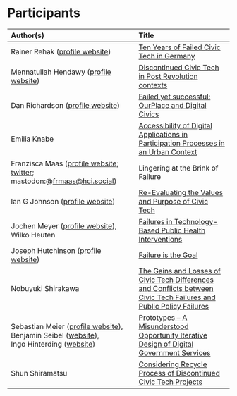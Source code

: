 # Participants

| Author(s)                                                    | Title                                                                                                               |
|:--------------------------------------------------------------|:---------------------------------------------------------------------------------------------------------------------|
| Rainer Rehak (<a href="https://www.weizenbaum-institut.de/en/spezialseiten/persons-details/p/rainer-rehak/">profile website</a>)                               | <a href="/files/abstracts/10_RainerRehak_DiscontinuedCivicTech.pdf">Ten Years of Failed Civic Tech in Germany </a>                                                                 |
| Mennatullah Hendawy (<a href="https://sites.google.com/view/mennatullah-hendawy">profile website</a>)                               | <a href="/files/abstracts/Hendawy_CHI workshop_public.pdf">Discontinued Civic Tech in Post Revolution contexts</a>                                                                 |
| Dan Richardson (<a href="https://danrichardson.me/">profile website</a>)                                   | <a href="/files/abstracts/01_DanRichardson_Failed_yet_successful__OurPlace_and_Digital_Civics.pdf">Failed yet successful: OurPlace and Digital Civics</a>                                                                  |
| Emilia Knabe                                      | <a href="/files/abstracts/08_Emilia Knabe.pdf">Accessibility of Digital Applications in Participation Processes in an Urban Context</a>                                 |
| Franzisca Maas (<a href="https://www.mcm.uni-wuerzburg.de/psyergo/team/franzisca-maas/">profile website</a>; <a href="https://twitter.com/FrMaas">twitter</a>; mastodon:@frmaas@hci.social)                                   | Lingering at the Brink of Failure                                                                                   |
| Ian G Johnson (<a href="https://openlab.ncl.ac.uk/people/ian-johnson/#bio">profile website</a>)                                    | <a href="/files/abstracts/03_IanJohnson_Values and process in civic tech v.2.pdf">Re-Evaluating the Values and Purpose of Civic Tech</a>                                                                  |
| Jochen Meyer (<a href="https://www.offis.de/offis/person/jochen-meyer.html">profile website</a>), <br />Wilko Heuten                        | <a href="/files/abstracts/04_JochenMeyer_Failures in Technology-Based Public Health Interventions.pdf">Failures in Technology-Based Public Health Interventions</a>                                                            |
| Joseph Hutchinson (<a href="https://openlab.ncl.ac.uk/people/joseph-hutchinson/">profile website</a>)                                | <a href="https://vimeo.com/801318432/dd8bdf4b5e">Failure is the Goal</a>                                                                                                  |
| Nobuyuki Shirakawa                                | <a href="/files/abstracts/09_NobuyukiShirakawa_Workshop at CHI'23_Nobuyuki_SHIRAKAWA-proposal.pdf">The Gains and Losses of Civic Tech Differences and Conflicts between Civic Tech Failures and Public Policy Failures |
| Sebastian Meier (<a href="https://www.fh-potsdam.de/hochschule-netzwerk/personen/sebastian-meier">profile website</a>),<br />Benjamin Seibel (<a href="https://citylab-berlin.org/en/team/">website</a>), <br />Ingo Hinterding (<a href="https://citylab-berlin.org/en/team/">website</a>) | <a href="/files/abstracts/06_SebastianMeier_prototypes-23-meier-et-al.pdf">Prototypes – A Misunderstood Opportunity Iterative Design of Digital Government Services</a>                            |
| Shun Shiramatsu                                   | <a href="/files/abstracts/07_ShunShiramatsu_2023civictech.pdf">Considering Recycle Process of Discontinued Civic Tech Projects</a>                                                     |